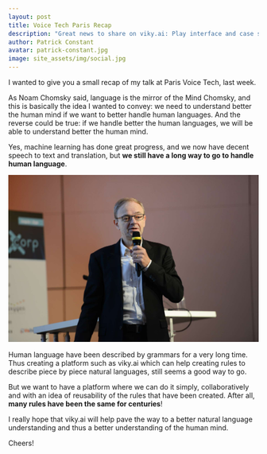 ```yaml
---
layout: post
title: Voice Tech Paris Recap
description: "Great news to share on viky.ai: Play interface and case sensitivity"
author: Patrick Constant
avatar: patrick-constant.jpg
image: site_assets/img/social.jpg
---
```


I wanted to give you a small recap of my talk at Paris Voice Tech, last week.

As Noam Chomsky said, language is the mirror of the Mind Chomsky, and this is basically the idea I wanted to convey: we need to understand better the human mind if we want to better handle human languages. And the reverse could be true: if we handle better the human languages, we will be able to understand better the human mind.

<!--keep reading-->

Yes, machine learning has done great progress, and we now have decent speech to text and translation, but **we still have a long way to go to handle human language**.

![Patrick Constant giving a speech at Voice Tech Paris 2019](patrick_constant_voice_tech_paris.jpg "Patrick Constant at Voice Tech Paris 2019")

Human language have been described by grammars for a very long time. Thus creating a platform such as viky.ai which can help creating rules to describe piece by piece natural languages, still seems a good way to go.

But we want to have a platform where we can do it simply, collaboratively and with an idea of reusability of the rules that have been created. After all, **many rules have been the same for centuries**!

I really hope that viky.ai will help pave the way to a better natural language understanding and thus a better understanding of the human mind.

Cheers!


